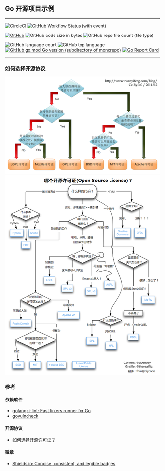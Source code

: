 ## Go 开源项目示例

---

![CircleCI](https://img.shields.io/circleci/build/github/fsyyft-go/opensource-example/main)
![GitHub Workflow Status (with event)](https://img.shields.io/github/actions/workflow/status/fsyyft-go/opensource-example/ci.yml)

[![GitHub](https://img.shields.io/github/license/fsyyft-go/opensource-example)](https://github.com/fsyyft-go/opensource-example/blob/develop/LICENSE)
![GitHub code size in bytes](https://img.shields.io/github/languages/code-size/fsyyft-go/opensource-example)
![GitHub repo file count (file type)](https://img.shields.io/github/directory-file-count/fsyyft-go/opensource-example)

![GitHub language count](https://img.shields.io/github/languages/count/fsyyft-go/opensource-example)
![GitHub top language](https://img.shields.io/github/languages/top/fsyyft-go/opensource-example)
[![GitHub go.mod Go version (subdirectory of monorepo)](https://img.shields.io/github/go-mod/go-version/fsyyft-go/opensource-example)](https://github.com/fsyyft-go/opensource-example/blob/develop/go.mod)
[![Go Report Card](https://goreportcard.com/badge/github.com/fsyyft-go/opensource-example)](https://goreportcard.com/report/github.com/fsyyft-go/opensource-example)

---

### 如何选择开源协议

![](docs/images/free_software_licenses_1.png)
![](docs/images/free_software_licenses_2.png)

### 参考

#### 依赖软件

- [golangci-lint: Fast linters runner for Go](https://github.com/golangci/golangci-lint)
- [govulncheck](https://pkg.go.dev/golang.org/x/vuln/cmd/govulncheck)

#### 开源协议

- [如何选择开源许可证？](https://www.ruanyifeng.com/blog/2011/05/how_to_choose_free_software_licenses.html)

#### 徽章

- [Shields.io: Concise, consistent, and legible badges](https://shields.io/)